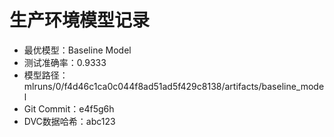 # 生产环境模型记录
- 最优模型：Baseline Model
- 测试准确率：0.9333
- 模型路径：mlruns/0/f4d46c1ca0c044f8ad51ad5f429c8138/artifacts/baseline_model
- Git Commit：e4f5g6h
- DVC数据哈希：abc123
